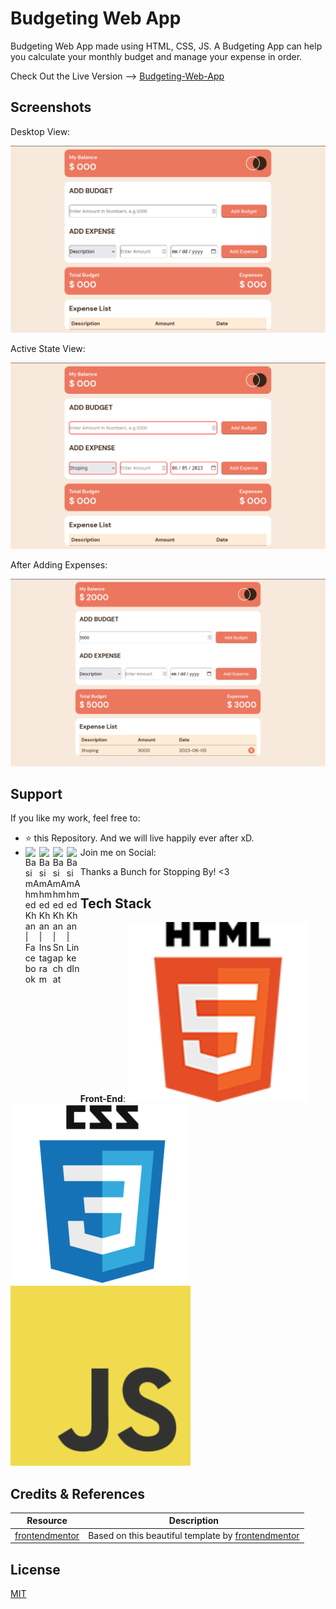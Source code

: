 # Budgeting Web App

Budgeting Web App made using HTML, CSS, JS. A Budgeting App can help you calculate your monthly budget and manage your expense in order.

Check Out the Live Version  &#10230;  [Budgeting-Web-App](https://basimahmedkhan.github.io/Budgeting-Web-App/)


## Screenshots

Desktop View:

![App Screenshot](https://github.com/BasimAhmedKhan/Budgeting-Web-App/blob/main/source/desktop-view.png)

Active State View:

![Active State View](https://github.com/BasimAhmedKhan/Budgeting-Web-App/blob/main/source/active-state-view.png)

After Adding Expenses:

![After](https://github.com/BasimAhmedKhan/Budgeting-Web-App/blob/main/source/after-view.png)

## Support

If you like my work, feel free to:
 - ⭐ this Repository. And we will live happily ever after xD.
  - Join me on Social: [<img align="left"       alt="BasimAhmedKhan | Facebook" width="22px" src="https://img.icons8.com/color/48/000000/facebook-circled--v1.png" />][facebook] [<img align="left" alt="BasimAhmedKhan | Instagram" width="22px" src="https://img.icons8.com/fluency/48/000000/instagram-new.png" />][instagram] [<img align="left" alt="BasimAhmedKhan | Snapchat" width="22px" src="https://img.icons8.com/color/48/000000/snapchat-circled-logo--v1.png" />][snapchat] [<img align="left" alt="BasimAhmedKhan | LinkedIn" width="22px" src="https://img.icons8.com/external-tal-revivo-shadow-tal-revivo/48/000000/external-linkedin-in-logo-used-for-professional-networking-logo-shadow-tal-revivo.png" />][linkedin]

Thanks a Bunch for Stopping By! <3


[facebook]: https://www.facebook.com/profile.php?id=100009322472394
[instagram]: https://www.instagram.com/basim_khann
[snapchat]: https://github.com/BasimAhmedKhan/BasimAhmedKhan/blob/main/assets/WhatsApp%20Image%202022-01-09%20at%207.23.20%20PM.jpeg
[linkedin]: https://www.linkedin.com/in/basim-khan-604a76189/



## Tech Stack

**Front-End**: 
![HTML](https://raw.githubusercontent.com/github/explore/80688e429a7d4ef2fca1e82350fe8e3517d3494d/topics/html/html.png) ![CSS](https://raw.githubusercontent.com/github/explore/80688e429a7d4ef2fca1e82350fe8e3517d3494d/topics/css/css.png) ![JS](https://raw.githubusercontent.com/github/explore/80688e429a7d4ef2fca1e82350fe8e3517d3494d/topics/javascript/javascript.png) 




## Credits & References

| Resource                                                               | Description                                                                                                           |
| ---------------------------------------------------------------------- | --------------------------------------------------------------------------------------------------------------------- |
| [frontendmentor][frontendmentor]                                                     | Based on this beautiful template by [frontendmentor] |

[frontendmentor]: https://www.frontendmentor.io/challenges/expenses-chart-component-e7yJBUdjwt



## License

[MIT](https://github.com/BasimAhmedKhan/Budgeting-Web-App/blob/main/LICENSE)


